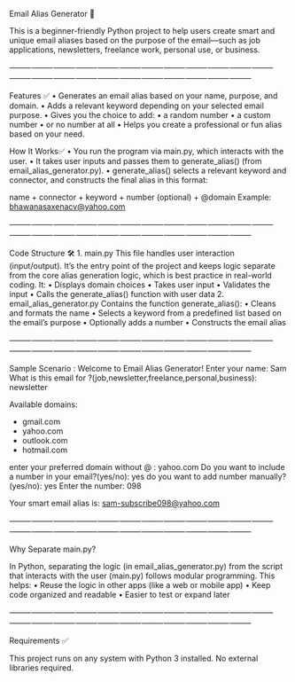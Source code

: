 Email Alias Generator 📧 

This is a beginner-friendly Python project to help users create smart and unique email aliases based on the purpose of the email—such as job applications, newsletters, freelance work, personal use, or business.

⸻⸻⸻⸻⸻⸻⸻⸻⸻⸻⸻⸻⸻⸻⸻⸻⸻⸻⸻⸻⸻⸻⸻

Features ✅ 
	•	Generates an email alias based on your name, purpose, and domain.
	•	Adds a relevant keyword depending on your selected email purpose.
	•	Gives you the choice to add:
	•	a random number
	•	a custom number
	•	or no number at all
	•	Helps you create a professional or fun alias based on your need.

How It Works✅ 
	•	You run the program via main.py, which interacts with the user.
	•	It takes user inputs and passes them to generate_alias() (from email_alias_generator.py).
	•	generate_alias() selects a relevant keyword and connector, and constructs the final alias in this format:

name + connector + keyword + number (optional) + @domain
Example: bhawanasaxenacv@yahoo.com

⸻⸻⸻⸻⸻⸻⸻⸻⸻⸻⸻⸻⸻⸻⸻⸻⸻⸻⸻⸻⸻⸻⸻

Code Structure 🛠 
	1.	main.py
This file handles user interaction (input/output). It’s the entry point of the project and keeps logic separate from the core alias generation logic, which is best practice in real-world coding.
It:
	•	Displays domain choices
	•	Takes user input
	•	Validates the input
	•	Calls the generate_alias() function with user data
	2.	email_alias_generator.py
Contains the function generate_alias():
	•	Cleans and formats the name
	•	Selects a keyword from a predefined list based on the email’s purpose
	•	Optionally adds a number
	•	Constructs the email alias

⸻⸻⸻⸻⸻⸻⸻⸻⸻⸻⸻⸻⸻⸻⸻⸻⸻⸻⸻⸻⸻⸻⸻

Sample Scenario : 
Welcome to Email Alias Generator!
Enter your name: Sam
What is this email for ?(job,newsletter,freelance,personal,business): newsletter

Available domains:
- gmail.com
- yahoo.com
- outlook.com
- hotmail.com

enter your preferred domain without @ : yahoo.com
Do you want to include a number in your email?(yes/no): yes
do you want to add number manually?(yes/no): yes
Enter the number: 098

Your smart email alias is:
sam-subscribe098@yahoo.com

⸻⸻⸻⸻⸻⸻⸻⸻⸻⸻⸻⸻⸻⸻⸻⸻⸻⸻⸻⸻⸻⸻⸻

Why Separate main.py?

In Python, separating the logic (in email_alias_generator.py) from the script that interacts with the user (main.py) follows modular programming. This helps:
	•	Reuse the logic in other apps (like a web or mobile app)
	•	Keep code organized and readable
	•	Easier to test or expand later

⸻⸻⸻⸻⸻⸻⸻⸻⸻⸻⸻⸻⸻⸻⸻⸻⸻⸻⸻⸻⸻⸻⸻

Requirements ✅ 

This project runs on any system with Python 3 installed. No external libraries required.

 

